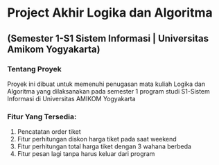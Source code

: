 # <h1>Project Akhir Logika dan Algoritma</h1>
## (Semester 1-S1 Sistem Informasi | Universitas Amikom Yogyakarta)

### Tentang Proyek
Proyek ini dibuat untuk memenuhi penugasan mata kuliah Logika dan Algoritma yang dilaksanakan pada semester 1 program studi S1-Sistem Informasi di Universitas AMIKOM Yogyakarta

### Fitur Yang Tersedia:
1. Pencatatan order tiket
2. Fitur perhitungan diskon harga tiket pada saat weekend
3. Fitur perhitungan total harga tiket dengan 3 wahana berbeda
4. Fitur pesan lagi tanpa harus keluar dari program
